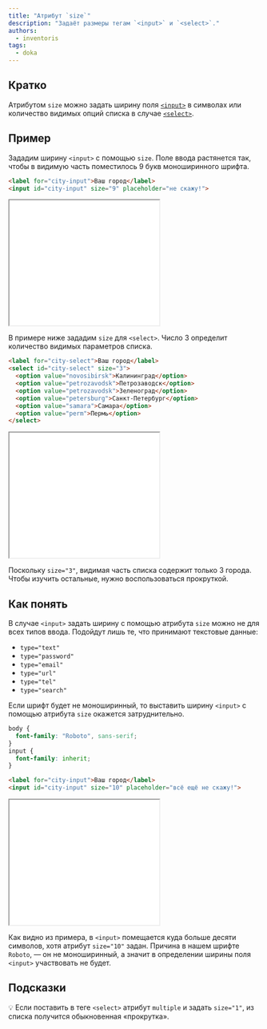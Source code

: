 ```yaml
---
title: "Атрибут `size`"
description: "Задаёт размеры тегам `<input>` и `<select>`."
authors:
  - inventoris
tags:
  - doka
---
```


## Кратко

Атрибутом `size` можно задать ширину поля [`<input>`](/html/input/) в символах или количество видимых опций списка в случае [`<select>`](/html/select/).

## Пример

Зададим ширину `<input>` с помощью `size`. Поле ввода растянется так, чтобы в видимую часть поместилось 9 букв моноширинного шрифта.

```html
<label for="city-input">Ваш город</label>
<input id="city-input" size="9" placeholder="не скажу!">
```

<iframe title="Использование атрибута size в input" src="demos/basic_input/" height="250"></iframe>

В примере ниже зададим `size` для `<select>`. Число 3 определит количество видимых параметров списка.

```html
<label for="city-select">Ваш город</label>
<select id="city-select" size="3">
  <option value="novosibirsk">Калининград</option>
  <option value="petrozavodsk">Петрозаводск</option>
  <option value="petrozavodsk">Зеленоград</option>
  <option value="petersburg">Санкт-Петербург</option>
  <option value="samara">Самара</option>
  <option value="perm">Пермь</option>
</select>
```

<iframe title="Использование атрибута size в select" src="demos/basic_select/" height="250"></iframe>

Поскольку `size="3"`, видимая часть списка содержит только 3 города. Чтобы изучить остальные, нужно воспользоваться прокруткой.

## Как понять

В случае `<input>` задать ширину с помощью атрибута `size` можно не для всех типов ввода. Подойдут лишь те, что принимают текстовые данные:

- `type="text"`
- `type="password"`
- `type="email"`
- `type="url"`
- `type="tel"`
- `type="search"`

Если шрифт будет не моноширинный, то выставить ширину `<input>` с помощью атрибута `size` окажется затруднительно.

```css
body {
  font-family: "Roboto", sans-serif;
}
input {
  font-family: inherit;
}
```

```html
<label for="city-input">Ваш город</label>
<input id="city-input" size="10" placeholder="всё ещё не скажу!">
```

<iframe title="Использование атрибута size в input без моноширинного шрифта" src="demos/input_size_without_monospace/" height="250"></iframe>

Как видно из примера, в `<input>` помещается куда больше десяти символов, хотя атрибут `size="10"` задан. Причина в нашем шрифте `Roboto`, — он не моноширинный, а значит в определении ширины поля `<input>` участвовать не будет.

## Подсказки

💡 Если поставить в теге `<select>` атрибут `multiple` и задать `size="1"`, из списка получится обыкновенная «прокрутка».
